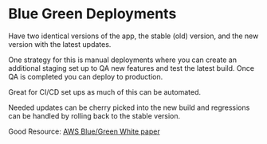 # Blue Green Deployments

Have two identical versions of the app, the stable (old) version, and the new version with the latest updates.

One strategy for this is manual deployments where you can create an additional staging set up to QA new features and test the latest build. Once QA is completed you can deploy to production.

Great for CI/CD set ups as much of this can be automated.

Needed updates can be cherry picked into the new build and regressions can be handled by rolling back to the stable version.

Good Resource: [AWS Blue/Green White paper](https://d1.awsstatic.com/whitepapers/AWS_Blue_Green_Deployments.pdf)